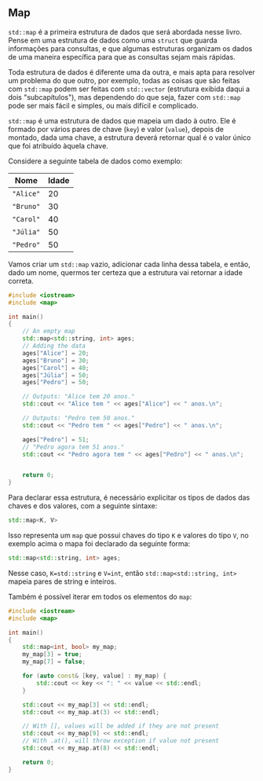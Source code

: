 ## Map

`std::map` é a primeira estrutura de dados que será abordada nesse livro. Pense em uma estrutura de dados como uma `struct` que guarda informações para consultas, e que algumas estruturas organizam os dados de uma maneira específica para que as consultas sejam mais rápidas.

Toda estrutura de dados é diferente uma da outra, e mais apta para resolver um problema do que outro, por exemplo, todas as coisas que são feitas com `std::map` podem ser feitas com `std::vector` (estrutura exibida daqui a dois "subcapítulos"), mas dependendo do que seja, fazer com `std::map` pode ser mais fácil e simples, ou mais difícil e complicado.

`std::map` é uma estrutura de dados que mapeia um dado à outro. Ele é formado por vários pares de chave (`key`) e valor (`value`), depois de montado, dada uma chave, a estrutura deverá retornar qual é o valor único que foi atribuído àquela chave.

Considere a seguinte tabela de dados como exemplo:

| Nome      | Idade |
|-----------|-------|
| `"Alice"` | 20    |
| `"Bruno"` | 30    |
| `"Carol"` | 40    |
| `"Júlia"` | 50    |
| `"Pedro"` | 50    |

Vamos criar um `std::map` vazio, adicionar cada linha dessa tabela, e então, dado um nome, quermos ter certeza que a estrutura vai retornar a idade correta.

```cpp
#include <iostream>
#include <map>

int main()
{
    // An empty map
    std::map<std::string, int> ages;
    // Adding the data
    ages["Alice"] = 20;
    ages["Bruno"] = 30;
    ages["Carol"] = 40;
    ages["Júlia"] = 50;
    ages["Pedro"] = 50;

    // Outputs: "Alice tem 20 anos."
    std::cout << "Alice tem " << ages["Alice"] << " anos.\n";

    // Outputs: "Pedro tem 50 anos."
    std::cout << "Pedro tem " << ages["Pedro"] << " anos.\n";

    ages["Pedro"] = 51;
    // "Pedro agora tem 51 anos."
    std::cout << "Pedro agora tem " << ages["Pedro"] << " anos.\n";


    return 0;
}
```

Para declarar essa estrutura, é necessário explicitar os tipos de dados das chaves e dos valores, com a seguinte sintaxe:

```cpp
std::map<K, V>
```

Isso representa um `map` que possui chaves do tipo `K` e valores do tipo `V`, no exemplo acima o mapa foi declarado da seguinte forma:

```cpp
std::map<std::string, int> ages;
```

Nesse caso, `K=std::string` e `V=int`, então `std::map<std::string, int>` mapeia pares de string e inteiros.

Também é possível iterar em todos os elementos do `map`:

```cpp
#include <iostream>
#include <map>

int main()
{
    std::map<int, bool> my_map;
    my_map[3] = true;
    my_map[7] = false;

    for (auto const& [key, value] : my_map) {
        std::cout << key << ": " << value << std::endl;
    }

    std::cout << my_map[3] << std::endl;
    std::cout << my_map.at(3) << std::endl;

    // With [], values will be added if they are not present
    std::cout << my_map[9] << std::endl;
    // With .at(), will throw exception if value not present
    std::cout << my_map.at(8) << std::endl;

    return 0;
}
```
